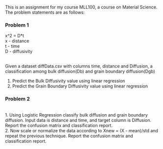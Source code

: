 This is an assignment for my course MLL100, a course on Material Science. The problem statements are as follows:<br>
<h3>Problem 1</h3>
x^2 = D*t<br>
x - distance<br>
t - time<br>
D - diffusivity<br><br>

Given a dataset diffData.csv with columns time, distance and Diffusion, a classification among bulk diffusion(Db) and grain boundary diffusion(Dgb)<br>
1. Predict the Bulk Diffusivity value using linear regression<br>
2. Predict the Grain Boundary Diffusivity value using linear regression<br>

<h3>Problem 2</h3><br>
1. Using Logistic Regression classify bulk diffusion and grain boundary diffusion. Input data is distance and time, and target column is Diffusion. Report the confusion matrix and classification report.<br>
2. Now scale or normalize the data according to Xnew = (X - mean)/std and repeat the previous technique. Report the confusion matrix and classification report.
